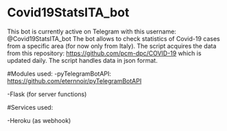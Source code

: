 # Covid19StatsITA_bot
This bot is currently active on Telegram with this username: @Covid19StatsITA_bot
The bot allows to check statistics of Covid-19 cases from a specific area (for now only from Italy). The script acquires the data from this repository: https://github.com/pcm-dpc/COVID-19 which is updated daily. The script handles data in json format.

#Modules used:
-pyTelegramBotAPI: https://github.com/eternnoir/pyTelegramBotAPI

-Flask (for server functions)

#Services used:

-Heroku (as webhook)
